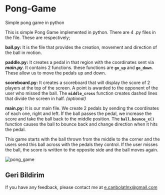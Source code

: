 # Pong-Game
Simple pong game in python

This is simple Pong Game implemented in python. There are 4 .py files in the file. These are respectively;  

**ball.py:** It is the file that provides the creation, movement and direction of the ball in motion.    

**paddle.py:** It creates a pedal in that region with the coordinates sent via ***main.py***. It contains 2 functions. these functions are **`go_up`** and **`go_down`**. These allow us to move the pedals up and down.    

**scoreboard.py:** It creates a scoreboard that will display the score of 2 players at the top of the screen. A point is awarded to the opponent of the user who missed the ball. The **`middle_cross`** function creates dashed lines that divide the screen in half. *(optional)*    

**main.py:** It is our main file. We create 2 pedals by sending the coordinates of each one, right and left. İf the ball passes the pedal, we increase the score and take the ball back to the middle position. The **`ball.bounce_x()`** function causes the ball to bounce back and change direction when it hits the pedal.  

This game starts with the ball thrown from the middle to the corner and the users send this ball across with the pedals they control. If the user misses the ball, the score is written to the opposite side and the ball moves again.

![pong_game](https://github.com/efecnblt/Basics-Games-with-Python/blob/main/Pong%20Game/pong_game.gif?raw=true)

## Geri Bildirim

If you have any feedback, please contact me at e.canbolatlnx@gmail.com
